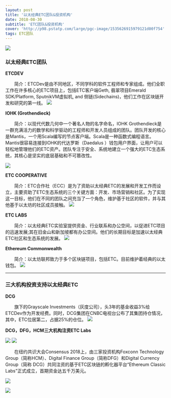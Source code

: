 ```yaml
---
layout: post
title: '以太经典ETC团队&投资机构'
date: 2018-08-30
subtitle: 'ETC团队&投资机构'
cover: 'http://p98.pstatp.com/large/pgc-image/1535626915979121d00f754'
tags: ETC团队
---
```


![](https://image.ibb.co/cCx7Oe/1535430722445e8f69f0035.jpg)

### 以太经典ETC团队

**ETCDEV**

&emsp;&emsp;简介：ETCDev是由不同地区，不同学科的软件工程师和专家组成。他们全职工作在许多核心的ETC项目上，包括ETC客户端Geth, 翡翠项目Emerald SDK/Platform, SputnikVM虚拟机, and 侧链(Sidechains)，他们工作在区块链开发和研究的第一线。
![](http://p3.pstatp.com/large/pgc-image/15356269157823824305607)

**IOHK (Grothendieck)**

&emsp;&emsp;简介：以现代代数几何中一个著名人物的名字命名，IOHK Grothendieck是一群充满活力的数学和科学驱动的工程师和开发人员组成的团队。团队开发的核心是Mantis，一个用Scala编写的节点客户端。Scala是一种函数式编程语言。Mantis很容易连接到IOHK的代达罗斯（Daedalus ）钱包用户界面，让用户可以轻松地管理他们的ETC资产。团队专注于安全、系统地建立一个强大的ETC生态系统，其核心是坚实的底层基础和不可篡改性。

![](http://p3.pstatp.com/large/pgc-image/15356269159210f37a3bc9c)

**ETC COOPERATIVE**

&emsp;&emsp;简介：ETC合作社（ECC）是为了资助以太经典ETC的发展和开发工作而设立，主要资助了ETC生态系统的三个关键方面：开发、市场营销和社区。为了实现这一目标，他们在不同的团队之间充当了一个角色，维护基于社区的软件，并与其他基于以太坊的社区成员接触。
![](http://p1.pstatp.com/large/pgc-image/15356269161866a38190e9d)

**ETC LABS**

&emsp;&emsp;简介：以太经典ETC实验室提供资金、行业联系和办公空间，以促进ETC项目的迅速发展;其在旧金山和新加坡都有办公空间。他们的长期目标是加速以太经典ETC社区和生态系统的发展。
![](http://p1.pstatp.com/large/pgc-image/1535626916165e9c059bc02)

**Ethereum Commonwealth**

&emsp;&emsp;简介：以太坊联邦致力于多个区块链项目，包括ETC。目前维护着经典的以太钱包。
![](http://p3.pstatp.com/large/pgc-image/15356269162897d0a560c88)

***

### 三大机构投资支持以太经典ETC

**DCG**

&emsp;&emsp;旗下的Grayscale Investments（灰度公司），头3年的基金收益3%给ETCDev作为开发经费。同时，DCG集团在CNBC电视台公布了其集团持仓情况，其中，ETC位居第二，占据25%的仓位。
![](http://p1.pstatp.com/large/pgc-image/15356269159963580dc8ba6)

**DCG，DFG，HCM三大机构注资ETC Labs**

![](http://p3.pstatp.com/large/pgc-image/1535626916198d8f4807eb3)
![](http://p3.pstatp.com/large/pgc-image/1535626916250023204d31e)

&emsp;&emsp;在纽约共识大会Consensus 2018上，由三家投资机构Foxconn Technology Group（简称HCM）、Digital Finance Group（简称DFG）和Digital Currency Group（简称 DCG）共同注资的基于ETC区块链的孵化器平台“Ethereum Classic Labs”正式成立，首期资金达五千万美元。

![](https://image.ibb.co/mAA749/02_02.jpg)

![](https://image.ibb.co/miAkrp/01.jpg)
